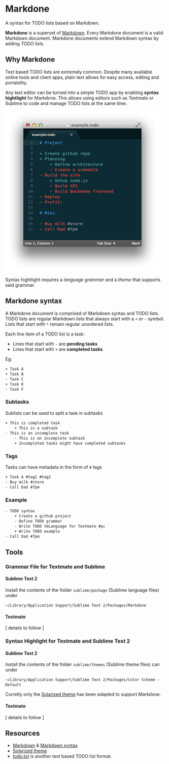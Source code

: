 Markdone
========

A syntax for TODO lists based on Markdown.

**Markdone** is a superset of [Markdown](http://daringfireball.net/projects/markdown/). Every Markdone document is a valid Markdown document. Markdone documents extend Markdown syntax by adding _TODO lists_.

## Why Markdone

Text based TODO lists are extremely common. Despite many available online tools and client apps, plain text allows for easy access, editing and portability.

Any text editor can be turned into a simple TODO app by enabling **syntax hightlight** for Markdone. This allows using editors such as Textmate or Sublime to code and manage TODO lists at the same time.

![example](https://github.com/omarrr/markdone/blob/master/images/example.png?raw=true)

Syntax hightlight requires a _language grammar_ and a _theme_ that supports said grammar.

## Markdone syntax

A Markdone document is comprised of Markdown syntax and TODO lists. TODO lists are regular Markdown lists that always start with a `+` or `-` symbol. Lists that start with `*` remain regular unordered lists.

Each line item of a TODO list is a task: 

* Lines that start with `-` are **pending tasks**
* Lines that start with `+` are **completed tasks**

Eg:

	+ Task A
	+ Task B
	- Task C
	+ Task D
	- Task F

### Subtasks

Sublists can be used to split a task in subtasks

	+ This is completed task
		+ This is a subtask
	- This is an incomplete task
		- This is an incomplete subtask
		+ Incompleted tasks might have completed subtasks

### Tags

Tasks can have metadata in the form of `#` tags

	+ Task A #tag1 #tag2
	- Buy milk #store
	- Call Dad #7pm

### Example

	- TODO syntax
		+ Create a github project
		- Define TODO grammar
		- Write TODO tmLanguage for Textmate #pc
		+ Write TODO example
	- Call Dad #7pm

## Tools
### Grammar File for Textmate and Sublime

#### Sublime Text 2
Install the contents of the folder `sublime/package` (Sublime language files) under
	
	~/Library/Application Support/Sublime Text 2/Packages/Markdone

#### Textmate
[ details to follow ]

### Syntax Highlight for Textmate and Sublime Text 2

#### Sublime Text 2
Install the contents of the folder `sublime/themes` (Sublime theme files) can under
	
	~/Library/Application Support/Sublime Text 2/Packages/Color Scheme - Default

Curretly only the [Solarized theme](https://github.com/altercation/solarized) has been adapted to support Markdone.

#### Textmate
[ details to follow ]

## Resources

* [Markdown](http://daringfireball.net/projects/markdown/) & [Markdown syntax](http://daringfireball.net/projects/markdown/syntax)
* [Solarized theme](https://github.com/altercation/solarized)
* [todo.txt](http://todotxt.com/) is another text based TODO list format.


